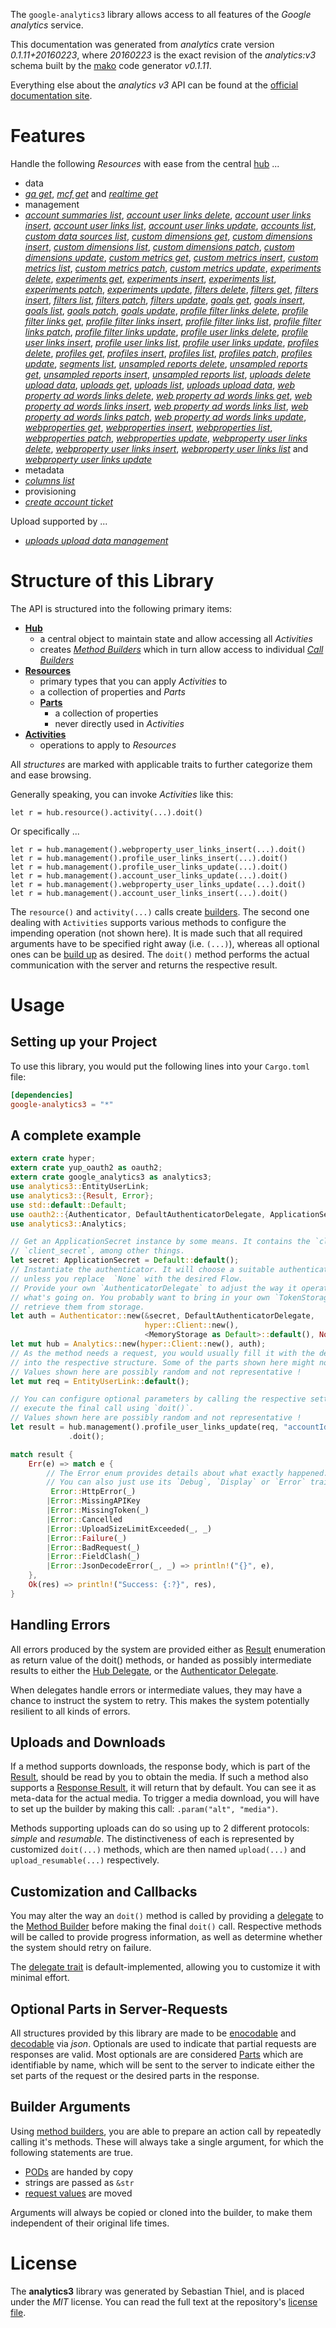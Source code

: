 <!---
DO NOT EDIT !
This file was generated automatically from 'src/mako/api/README.md.mako'
DO NOT EDIT !
-->
The `google-analytics3` library allows access to all features of the *Google analytics* service.

This documentation was generated from *analytics* crate version *0.1.11+20160223*, where *20160223* is the exact revision of the *analytics:v3* schema built by the [mako](http://www.makotemplates.org/) code generator *v0.1.11*.

Everything else about the *analytics* *v3* API can be found at the
[official documentation site](https://developers.google.com/analytics/).
# Features

Handle the following *Resources* with ease from the central [hub](http://byron.github.io/google-apis-rs/google_analytics3/struct.Analytics.html) ... 

* data
 * [*ga get*](http://byron.github.io/google-apis-rs/google_analytics3/struct.DataGaGetCall.html), [*mcf get*](http://byron.github.io/google-apis-rs/google_analytics3/struct.DataMcfGetCall.html) and [*realtime get*](http://byron.github.io/google-apis-rs/google_analytics3/struct.DataRealtimeGetCall.html)
* management
 * [*account summaries list*](http://byron.github.io/google-apis-rs/google_analytics3/struct.ManagementAccountSummaryListCall.html), [*account user links delete*](http://byron.github.io/google-apis-rs/google_analytics3/struct.ManagementAccountUserLinkDeleteCall.html), [*account user links insert*](http://byron.github.io/google-apis-rs/google_analytics3/struct.ManagementAccountUserLinkInsertCall.html), [*account user links list*](http://byron.github.io/google-apis-rs/google_analytics3/struct.ManagementAccountUserLinkListCall.html), [*account user links update*](http://byron.github.io/google-apis-rs/google_analytics3/struct.ManagementAccountUserLinkUpdateCall.html), [*accounts list*](http://byron.github.io/google-apis-rs/google_analytics3/struct.ManagementAccountListCall.html), [*custom data sources list*](http://byron.github.io/google-apis-rs/google_analytics3/struct.ManagementCustomDataSourceListCall.html), [*custom dimensions get*](http://byron.github.io/google-apis-rs/google_analytics3/struct.ManagementCustomDimensionGetCall.html), [*custom dimensions insert*](http://byron.github.io/google-apis-rs/google_analytics3/struct.ManagementCustomDimensionInsertCall.html), [*custom dimensions list*](http://byron.github.io/google-apis-rs/google_analytics3/struct.ManagementCustomDimensionListCall.html), [*custom dimensions patch*](http://byron.github.io/google-apis-rs/google_analytics3/struct.ManagementCustomDimensionPatchCall.html), [*custom dimensions update*](http://byron.github.io/google-apis-rs/google_analytics3/struct.ManagementCustomDimensionUpdateCall.html), [*custom metrics get*](http://byron.github.io/google-apis-rs/google_analytics3/struct.ManagementCustomMetricGetCall.html), [*custom metrics insert*](http://byron.github.io/google-apis-rs/google_analytics3/struct.ManagementCustomMetricInsertCall.html), [*custom metrics list*](http://byron.github.io/google-apis-rs/google_analytics3/struct.ManagementCustomMetricListCall.html), [*custom metrics patch*](http://byron.github.io/google-apis-rs/google_analytics3/struct.ManagementCustomMetricPatchCall.html), [*custom metrics update*](http://byron.github.io/google-apis-rs/google_analytics3/struct.ManagementCustomMetricUpdateCall.html), [*experiments delete*](http://byron.github.io/google-apis-rs/google_analytics3/struct.ManagementExperimentDeleteCall.html), [*experiments get*](http://byron.github.io/google-apis-rs/google_analytics3/struct.ManagementExperimentGetCall.html), [*experiments insert*](http://byron.github.io/google-apis-rs/google_analytics3/struct.ManagementExperimentInsertCall.html), [*experiments list*](http://byron.github.io/google-apis-rs/google_analytics3/struct.ManagementExperimentListCall.html), [*experiments patch*](http://byron.github.io/google-apis-rs/google_analytics3/struct.ManagementExperimentPatchCall.html), [*experiments update*](http://byron.github.io/google-apis-rs/google_analytics3/struct.ManagementExperimentUpdateCall.html), [*filters delete*](http://byron.github.io/google-apis-rs/google_analytics3/struct.ManagementFilterDeleteCall.html), [*filters get*](http://byron.github.io/google-apis-rs/google_analytics3/struct.ManagementFilterGetCall.html), [*filters insert*](http://byron.github.io/google-apis-rs/google_analytics3/struct.ManagementFilterInsertCall.html), [*filters list*](http://byron.github.io/google-apis-rs/google_analytics3/struct.ManagementFilterListCall.html), [*filters patch*](http://byron.github.io/google-apis-rs/google_analytics3/struct.ManagementFilterPatchCall.html), [*filters update*](http://byron.github.io/google-apis-rs/google_analytics3/struct.ManagementFilterUpdateCall.html), [*goals get*](http://byron.github.io/google-apis-rs/google_analytics3/struct.ManagementGoalGetCall.html), [*goals insert*](http://byron.github.io/google-apis-rs/google_analytics3/struct.ManagementGoalInsertCall.html), [*goals list*](http://byron.github.io/google-apis-rs/google_analytics3/struct.ManagementGoalListCall.html), [*goals patch*](http://byron.github.io/google-apis-rs/google_analytics3/struct.ManagementGoalPatchCall.html), [*goals update*](http://byron.github.io/google-apis-rs/google_analytics3/struct.ManagementGoalUpdateCall.html), [*profile filter links delete*](http://byron.github.io/google-apis-rs/google_analytics3/struct.ManagementProfileFilterLinkDeleteCall.html), [*profile filter links get*](http://byron.github.io/google-apis-rs/google_analytics3/struct.ManagementProfileFilterLinkGetCall.html), [*profile filter links insert*](http://byron.github.io/google-apis-rs/google_analytics3/struct.ManagementProfileFilterLinkInsertCall.html), [*profile filter links list*](http://byron.github.io/google-apis-rs/google_analytics3/struct.ManagementProfileFilterLinkListCall.html), [*profile filter links patch*](http://byron.github.io/google-apis-rs/google_analytics3/struct.ManagementProfileFilterLinkPatchCall.html), [*profile filter links update*](http://byron.github.io/google-apis-rs/google_analytics3/struct.ManagementProfileFilterLinkUpdateCall.html), [*profile user links delete*](http://byron.github.io/google-apis-rs/google_analytics3/struct.ManagementProfileUserLinkDeleteCall.html), [*profile user links insert*](http://byron.github.io/google-apis-rs/google_analytics3/struct.ManagementProfileUserLinkInsertCall.html), [*profile user links list*](http://byron.github.io/google-apis-rs/google_analytics3/struct.ManagementProfileUserLinkListCall.html), [*profile user links update*](http://byron.github.io/google-apis-rs/google_analytics3/struct.ManagementProfileUserLinkUpdateCall.html), [*profiles delete*](http://byron.github.io/google-apis-rs/google_analytics3/struct.ManagementProfileDeleteCall.html), [*profiles get*](http://byron.github.io/google-apis-rs/google_analytics3/struct.ManagementProfileGetCall.html), [*profiles insert*](http://byron.github.io/google-apis-rs/google_analytics3/struct.ManagementProfileInsertCall.html), [*profiles list*](http://byron.github.io/google-apis-rs/google_analytics3/struct.ManagementProfileListCall.html), [*profiles patch*](http://byron.github.io/google-apis-rs/google_analytics3/struct.ManagementProfilePatchCall.html), [*profiles update*](http://byron.github.io/google-apis-rs/google_analytics3/struct.ManagementProfileUpdateCall.html), [*segments list*](http://byron.github.io/google-apis-rs/google_analytics3/struct.ManagementSegmentListCall.html), [*unsampled reports delete*](http://byron.github.io/google-apis-rs/google_analytics3/struct.ManagementUnsampledReportDeleteCall.html), [*unsampled reports get*](http://byron.github.io/google-apis-rs/google_analytics3/struct.ManagementUnsampledReportGetCall.html), [*unsampled reports insert*](http://byron.github.io/google-apis-rs/google_analytics3/struct.ManagementUnsampledReportInsertCall.html), [*unsampled reports list*](http://byron.github.io/google-apis-rs/google_analytics3/struct.ManagementUnsampledReportListCall.html), [*uploads delete upload data*](http://byron.github.io/google-apis-rs/google_analytics3/struct.ManagementUploadDeleteUploadDataCall.html), [*uploads get*](http://byron.github.io/google-apis-rs/google_analytics3/struct.ManagementUploadGetCall.html), [*uploads list*](http://byron.github.io/google-apis-rs/google_analytics3/struct.ManagementUploadListCall.html), [*uploads upload data*](http://byron.github.io/google-apis-rs/google_analytics3/struct.ManagementUploadUploadDataCall.html), [*web property ad words links delete*](http://byron.github.io/google-apis-rs/google_analytics3/struct.ManagementWebPropertyAdWordsLinkDeleteCall.html), [*web property ad words links get*](http://byron.github.io/google-apis-rs/google_analytics3/struct.ManagementWebPropertyAdWordsLinkGetCall.html), [*web property ad words links insert*](http://byron.github.io/google-apis-rs/google_analytics3/struct.ManagementWebPropertyAdWordsLinkInsertCall.html), [*web property ad words links list*](http://byron.github.io/google-apis-rs/google_analytics3/struct.ManagementWebPropertyAdWordsLinkListCall.html), [*web property ad words links patch*](http://byron.github.io/google-apis-rs/google_analytics3/struct.ManagementWebPropertyAdWordsLinkPatchCall.html), [*web property ad words links update*](http://byron.github.io/google-apis-rs/google_analytics3/struct.ManagementWebPropertyAdWordsLinkUpdateCall.html), [*webproperties get*](http://byron.github.io/google-apis-rs/google_analytics3/struct.ManagementWebpropertyGetCall.html), [*webproperties insert*](http://byron.github.io/google-apis-rs/google_analytics3/struct.ManagementWebpropertyInsertCall.html), [*webproperties list*](http://byron.github.io/google-apis-rs/google_analytics3/struct.ManagementWebpropertyListCall.html), [*webproperties patch*](http://byron.github.io/google-apis-rs/google_analytics3/struct.ManagementWebpropertyPatchCall.html), [*webproperties update*](http://byron.github.io/google-apis-rs/google_analytics3/struct.ManagementWebpropertyUpdateCall.html), [*webproperty user links delete*](http://byron.github.io/google-apis-rs/google_analytics3/struct.ManagementWebpropertyUserLinkDeleteCall.html), [*webproperty user links insert*](http://byron.github.io/google-apis-rs/google_analytics3/struct.ManagementWebpropertyUserLinkInsertCall.html), [*webproperty user links list*](http://byron.github.io/google-apis-rs/google_analytics3/struct.ManagementWebpropertyUserLinkListCall.html) and [*webproperty user links update*](http://byron.github.io/google-apis-rs/google_analytics3/struct.ManagementWebpropertyUserLinkUpdateCall.html)
* metadata
 * [*columns list*](http://byron.github.io/google-apis-rs/google_analytics3/struct.MetadataColumnListCall.html)
* provisioning
 * [*create account ticket*](http://byron.github.io/google-apis-rs/google_analytics3/struct.ProvisioningCreateAccountTicketCall.html)


Upload supported by ...

* [*uploads upload data management*](http://byron.github.io/google-apis-rs/google_analytics3/struct.ManagementUploadUploadDataCall.html)



# Structure of this Library

The API is structured into the following primary items:

* **[Hub](http://byron.github.io/google-apis-rs/google_analytics3/struct.Analytics.html)**
    * a central object to maintain state and allow accessing all *Activities*
    * creates [*Method Builders*](http://byron.github.io/google-apis-rs/google_analytics3/trait.MethodsBuilder.html) which in turn
      allow access to individual [*Call Builders*](http://byron.github.io/google-apis-rs/google_analytics3/trait.CallBuilder.html)
* **[Resources](http://byron.github.io/google-apis-rs/google_analytics3/trait.Resource.html)**
    * primary types that you can apply *Activities* to
    * a collection of properties and *Parts*
    * **[Parts](http://byron.github.io/google-apis-rs/google_analytics3/trait.Part.html)**
        * a collection of properties
        * never directly used in *Activities*
* **[Activities](http://byron.github.io/google-apis-rs/google_analytics3/trait.CallBuilder.html)**
    * operations to apply to *Resources*

All *structures* are marked with applicable traits to further categorize them and ease browsing.

Generally speaking, you can invoke *Activities* like this:

```Rust,ignore
let r = hub.resource().activity(...).doit()
```

Or specifically ...

```ignore
let r = hub.management().webproperty_user_links_insert(...).doit()
let r = hub.management().profile_user_links_insert(...).doit()
let r = hub.management().profile_user_links_update(...).doit()
let r = hub.management().account_user_links_update(...).doit()
let r = hub.management().webproperty_user_links_update(...).doit()
let r = hub.management().account_user_links_insert(...).doit()
```

The `resource()` and `activity(...)` calls create [builders][builder-pattern]. The second one dealing with `Activities` 
supports various methods to configure the impending operation (not shown here). It is made such that all required arguments have to be 
specified right away (i.e. `(...)`), whereas all optional ones can be [build up][builder-pattern] as desired.
The `doit()` method performs the actual communication with the server and returns the respective result.

# Usage

## Setting up your Project

To use this library, you would put the following lines into your `Cargo.toml` file:

```toml
[dependencies]
google-analytics3 = "*"
```

## A complete example

```Rust
extern crate hyper;
extern crate yup_oauth2 as oauth2;
extern crate google_analytics3 as analytics3;
use analytics3::EntityUserLink;
use analytics3::{Result, Error};
use std::default::Default;
use oauth2::{Authenticator, DefaultAuthenticatorDelegate, ApplicationSecret, MemoryStorage};
use analytics3::Analytics;

// Get an ApplicationSecret instance by some means. It contains the `client_id` and 
// `client_secret`, among other things.
let secret: ApplicationSecret = Default::default();
// Instantiate the authenticator. It will choose a suitable authentication flow for you, 
// unless you replace  `None` with the desired Flow.
// Provide your own `AuthenticatorDelegate` to adjust the way it operates and get feedback about 
// what's going on. You probably want to bring in your own `TokenStorage` to persist tokens and
// retrieve them from storage.
let auth = Authenticator::new(&secret, DefaultAuthenticatorDelegate,
                              hyper::Client::new(),
                              <MemoryStorage as Default>::default(), None);
let mut hub = Analytics::new(hyper::Client::new(), auth);
// As the method needs a request, you would usually fill it with the desired information
// into the respective structure. Some of the parts shown here might not be applicable !
// Values shown here are possibly random and not representative !
let mut req = EntityUserLink::default();

// You can configure optional parameters by calling the respective setters at will, and
// execute the final call using `doit()`.
// Values shown here are possibly random and not representative !
let result = hub.management().profile_user_links_update(req, "accountId", "webPropertyId", "profileId", "linkId")
             .doit();

match result {
    Err(e) => match e {
        // The Error enum provides details about what exactly happened.
        // You can also just use its `Debug`, `Display` or `Error` traits
         Error::HttpError(_)
        |Error::MissingAPIKey
        |Error::MissingToken(_)
        |Error::Cancelled
        |Error::UploadSizeLimitExceeded(_, _)
        |Error::Failure(_)
        |Error::BadRequest(_)
        |Error::FieldClash(_)
        |Error::JsonDecodeError(_, _) => println!("{}", e),
    },
    Ok(res) => println!("Success: {:?}", res),
}

```
## Handling Errors

All errors produced by the system are provided either as [Result](http://byron.github.io/google-apis-rs/google_analytics3/enum.Result.html) enumeration as return value of 
the doit() methods, or handed as possibly intermediate results to either the 
[Hub Delegate](http://byron.github.io/google-apis-rs/google_analytics3/trait.Delegate.html), or the [Authenticator Delegate](http://byron.github.io/google-apis-rs/google_analytics3/../yup-oauth2/trait.AuthenticatorDelegate.html).

When delegates handle errors or intermediate values, they may have a chance to instruct the system to retry. This 
makes the system potentially resilient to all kinds of errors.

## Uploads and Downloads
If a method supports downloads, the response body, which is part of the [Result](http://byron.github.io/google-apis-rs/google_analytics3/enum.Result.html), should be
read by you to obtain the media.
If such a method also supports a [Response Result](http://byron.github.io/google-apis-rs/google_analytics3/trait.ResponseResult.html), it will return that by default.
You can see it as meta-data for the actual media. To trigger a media download, you will have to set up the builder by making
this call: `.param("alt", "media")`.

Methods supporting uploads can do so using up to 2 different protocols: 
*simple* and *resumable*. The distinctiveness of each is represented by customized 
`doit(...)` methods, which are then named `upload(...)` and `upload_resumable(...)` respectively.

## Customization and Callbacks

You may alter the way an `doit()` method is called by providing a [delegate](http://byron.github.io/google-apis-rs/google_analytics3/trait.Delegate.html) to the 
[Method Builder](http://byron.github.io/google-apis-rs/google_analytics3/trait.CallBuilder.html) before making the final `doit()` call. 
Respective methods will be called to provide progress information, as well as determine whether the system should 
retry on failure.

The [delegate trait](http://byron.github.io/google-apis-rs/google_analytics3/trait.Delegate.html) is default-implemented, allowing you to customize it with minimal effort.

## Optional Parts in Server-Requests

All structures provided by this library are made to be [enocodable](http://byron.github.io/google-apis-rs/google_analytics3/trait.RequestValue.html) and 
[decodable](http://byron.github.io/google-apis-rs/google_analytics3/trait.ResponseResult.html) via *json*. Optionals are used to indicate that partial requests are responses 
are valid.
Most optionals are are considered [Parts](http://byron.github.io/google-apis-rs/google_analytics3/trait.Part.html) which are identifiable by name, which will be sent to 
the server to indicate either the set parts of the request or the desired parts in the response.

## Builder Arguments

Using [method builders](http://byron.github.io/google-apis-rs/google_analytics3/trait.CallBuilder.html), you are able to prepare an action call by repeatedly calling it's methods.
These will always take a single argument, for which the following statements are true.

* [PODs][wiki-pod] are handed by copy
* strings are passed as `&str`
* [request values](http://byron.github.io/google-apis-rs/google_analytics3/trait.RequestValue.html) are moved

Arguments will always be copied or cloned into the builder, to make them independent of their original life times.

[wiki-pod]: http://en.wikipedia.org/wiki/Plain_old_data_structure
[builder-pattern]: http://en.wikipedia.org/wiki/Builder_pattern
[google-go-api]: https://github.com/google/google-api-go-client

# License
The **analytics3** library was generated by Sebastian Thiel, and is placed 
under the *MIT* license.
You can read the full text at the repository's [license file][repo-license].

[repo-license]: https://github.com/Byron/google-apis-rs/LICENSE.md
